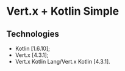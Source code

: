 # Vert.x + Kotlin Simple


## Technologies

 - Kotlin [1.6.10];
 - Vert.x [4.3.1];
 - Vert.x Kotlin Lang/Vert.x Kotlin [4.3.1].
